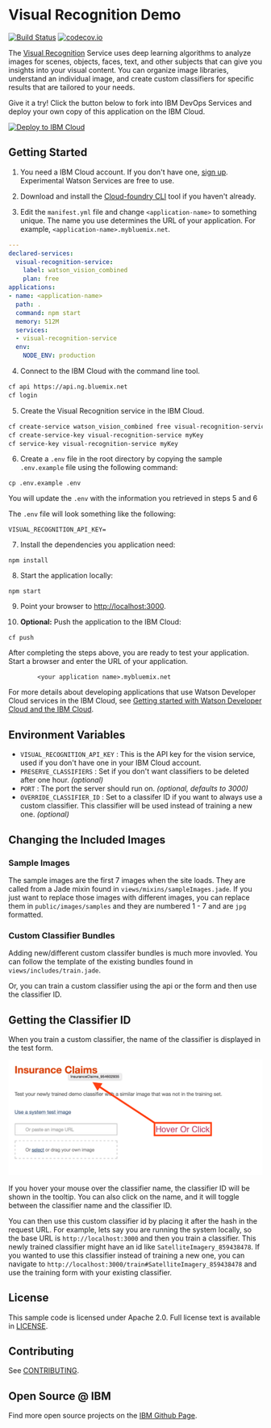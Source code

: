 # Visual Recognition Demo
[![Build Status](https://travis-ci.org/watson-developer-cloud/visual-recognition-nodejs.svg?branch=master)](https://travis-ci.org/watson-developer-cloud/visual-recognition-nodejs?branch=master)
[![codecov.io](https://codecov.io/github/watson-developer-cloud/visual-recognition-nodejs/coverage.svg?branch=master)](https://codecov.io/github/watson-developer-cloud/visual-recognition-nodejs?branch=master)

The [Visual Recognition][visual_recognition_service] Service uses deep learning algorithms to analyze images for scenes, objects, faces, text, and other subjects that can give you insights into your visual content. You can organize image libraries, understand an individual image, and create custom classifiers for specific results that are tailored to your needs.

Give it a try! Click the button below to fork into IBM DevOps Services and deploy your own copy of this application on the IBM Cloud.

[![Deploy to IBM Cloud](https://bluemix.net/deploy/button.png)](https://bluemix.net/deploy?repository=https://github.com/watson-developer-cloud/visual-recognition-nodejs)

## Getting Started

1. You need a IBM Cloud account. If you don't have one, [sign up][sign_up]. Experimental Watson Services are free to use.

2. Download and install the [Cloud-foundry CLI][cloud_foundry] tool if you haven't already.

3. Edit the `manifest.yml` file and change `<application-name>` to something unique. The name you use determines the URL of your application. For example, `<application-name>.mybluemix.net`.
  ```yaml
  ---
  declared-services:
    visual-recognition-service:
      label: watson_vision_combined
      plan: free
  applications:
  - name: <application-name>
    path: .
    command: npm start
    memory: 512M
    services:
    - visual-recognition-service
    env:
      NODE_ENV: production
  ```

4. Connect to the IBM Cloud with the command line tool.

  ```sh
  cf api https://api.ng.bluemix.net
  cf login
  ```

5. Create the Visual Recognition service in the IBM Cloud.
  ```sh
  cf create-service watson_vision_combined free visual-recognition-service
  cf create-service-key visual-recognition-service myKey
  cf service-key visual-recognition-service myKey
  ```

6. Create a `.env` file in the root directory by copying the sample `.env.example` file using the following command:

  ```none
  cp .env.example .env
  ```
  You will update the `.env` with the information you retrieved in steps 5 and 6

  The `.env` file will look something like the following:

  ```none
  VISUAL_RECOGNITION_API_KEY=
  ```

7. Install the dependencies you application need:

  ```none
  npm install
  ```

8. Start the application locally:

  ```none
  npm start
  ```

9. Point your browser to [http://localhost:3000](http://localhost:3000).

10. **Optional:** Push the application to the IBM Cloud:

  ```none
  cf push
  ```

After completing the steps above, you are ready to test your application. Start a browser and enter the URL of your application.

            <your application name>.mybluemix.net


For more details about developing applications that use Watson Developer Cloud services in the IBM Cloud, see [Getting started with Watson Developer Cloud and the IBM Cloud][getting_started].

## Environment Variables

  - `VISUAL_RECOGNITION_API_KEY` : This is the API key for the vision service, used if you don't have one in your IBM Cloud account.
  - `PRESERVE_CLASSIFIERS` : Set if you don't want classifiers to be deleted after one hour. *(optional)*
  - `PORT` : The port the server should run on. *(optional, defaults to 3000)*
  - `OVERRIDE_CLASSIFIER_ID` : Set to a classifer ID if you want to always use a custom classifier. This classifier will be used instead of training a new one. *(optional)*

## Changing the Included Images

### Sample Images

The sample images are the first 7 images when the site loads.  They
are called from a Jade mixin found in
`views/mixins/sampleImages.jade`.  If you just want to replace those
images with different images, you can replace them in
`public/images/samples` and they are numbered 1 - 7 and are `jpg`
formatted.

### Custom Classifier Bundles

Adding new/different custom classifer bundles is much more invovled.
You can follow the template of the existing bundles found in
`views/includes/train.jade`.

Or, you can train a custom classifier using the api or the form and
then use the classifier ID.

## Getting the Classifier ID

When you train a custom classifier, the name of the classifier is
displayed in the test form.

![Classifier ID Tooltip](screengrab-tooltip.png)

If you hover your mouse over the classifier name, the classifier ID
will be shown in the tooltip. You can also click on the name, and it
will toggle between the classifier name and the classifier ID.

You can then use this custom classifier id by placing it after the hash
in the request URL.  For example, lets say you are running the system
locally, so the base URL is `http://localhost:3000` and then you train
a classifier.  This newly trained classifier might have an id like
`SatelliteImagery_859438478`.   If you wanted to use this classifier
instead of training a new one, you can navigate to
`http://localhost:3000/train#SatelliteImagery_859438478` and use the
training form with your existing classifier.

## License

  This sample code is licensed under Apache 2.0. Full license text is available in [LICENSE](LICENSE).

## Contributing

  See [CONTRIBUTING](CONTRIBUTING.md).

## Open Source @ IBM
  Find more open source projects on the [IBM Github Page](http://ibm.github.io/).


[deploy_track_url]: https://github.com/cloudant-labs/deployment-tracker
[service_url]: https://www.ibm.com/watson/services/visual-recognition/
[cloud_foundry]: https://github.com/cloudfoundry/cli
[visual_recognition_service]: https://www.ibm.com/watson/services/visual-recognition/
[sign_up]: https://console.bluemix.net/registration/
[getting_started]: https://console.bluemix.net/docs/services/watson/index.html#about
[node_js]: http://nodejs.org/
[npm]: https://www.npmjs.com



